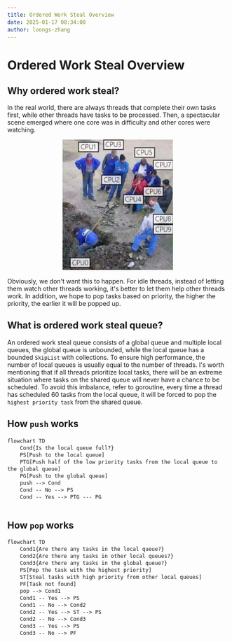 ```yaml
---
title: Ordered Work Steal Overview
date: 2025-01-17 08:34:00
author: loongs-zhang
---
```


# Ordered Work Steal Overview

## Why ordered work steal?

In the real world, there are always threads that complete their own tasks first, while other threads have tasks to be
processed. Then, a spectacular scene emerged where one core was in difficulty and other cores were watching.

<div style="text-align: center;">
    <img src="../../../docs/img/watching.png" width="50%">
</div>

Obviously, we don't want this to happen. For idle threads, instead of letting them watch other threads working, it's
better to let them help other threads work. In addition, we hope to pop tasks based on priority, the higher the
priority, the earlier it will be popped up.

## What is ordered work steal queue?

An ordered work steal queue consists of a global queue and multiple local queues, the global queue is unbounded, while
the local queue has a bounded `SkipList` with collections. To ensure high performance, the number of local queues is
usually equal to the number of threads. I's worth mentioning that if all threads prioritize local tasks, there will be
an extreme situation where tasks on the shared queue will never have a chance to be scheduled. To avoid this imbalance,
refer to goroutine, every time a thread has scheduled 60 tasks from the local queue, it will be forced to pop the
`highest priority task` from the shared queue.

## How `push` works

```mermaid
flowchart TD
    Cond{Is the local queue full?}
    PS[Push to the local queue]
    PTG[Push half of the low priority tasks from the local queue to the global queue]
    PG[Push to the global queue]
    push --> Cond
    Cond -- No --> PS
    Cond -- Yes --> PTG --- PG
    
```

## How `pop` works

```mermaid
flowchart TD
    Cond1{Are there any tasks in the local queue?}
    Cond2{Are there any tasks in other local queues?}
    Cond3{Are there any tasks in the global queue?}
    PS[Pop the task with the highest priority]
    ST[Steal tasks with high priority from other local queues]
    PF[Task not found]
    pop --> Cond1
    Cond1 -- Yes --> PS
    Cond1 -- No --> Cond2
    Cond2 -- Yes --> ST --> PS
    Cond2 -- No --> Cond3
    Cond3 -- Yes --> PS
    Cond3 -- No --> PF
```
